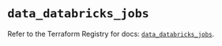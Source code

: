 # `data_databricks_jobs`

Refer to the Terraform Registry for docs: [`data_databricks_jobs`](https://registry.terraform.io/providers/databricks/databricks/1.80.0/docs/data-sources/jobs).
